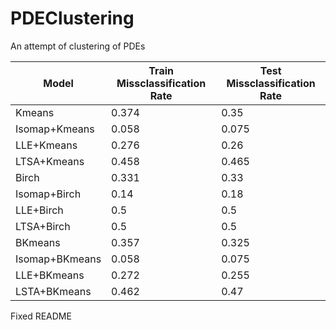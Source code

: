 # PDEClustering
An attempt of clustering of PDEs

|Model         |Train Missclassification Rate|Test Missclassification Rate|
|--------------|-----------------------------|----------------------------|
|Kmeans        |0.374                        |0.35                        |
|Isomap+Kmeans |0.058                        |0.075                       |
|LLE+Kmeans    |0.276                        |0.26                        |          
|LTSA+Kmeans   |0.458                        |0.465                       |          
|Birch         |0.331                        |0.33                        |
|Isomap+Birch  |0.14                         |0.18                        |
|LLE+Birch     |0.5                          |0.5                         |          
|LTSA+Birch    |0.5                          |0.5                         |
|BKmeans       |0.357                        |0.325                       |
|Isomap+BKmeans|0.058                        |0.075                       |
|LLE+BKmeans   |0.272                        |0.255                       |
|LSTA+BKmeans  |0.462                        |0.47                        |

Fixed README
